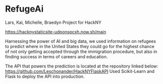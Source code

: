 # RefugeAi

Lars, Kai, Michelle, Braedyn
Project for HackNY

https://hacknystaticsite-udponspcxh.now.sh/main

Harnessing the power of AI and big data, we used information on refugees to predict where in the United States they could go for the highest chance of not only getting accepted through the immigration procedure, but also in finding success in terms of careers and education. 

The API that powers the prediction is located at the repository linked below:
https://github.com/Leschonander/HackNYFlaskAPI
Used Scikit-Learn and Flask to deploy the API into production. 
